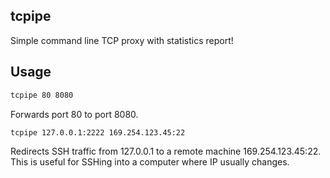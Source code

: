 
tcpipe
------

Simple command line TCP proxy with statistics report!


Usage
-----

```bash
tcpipe 80 8080
```

Forwards port 80 to port 8080.


```bash
tcpipe 127.0.0.1:2222 169.254.123.45:22
```

Redirects SSH traffic from 127.0.0.1 to a remote machine 169.254.123.45:22.
This is useful for SSHing into a computer where IP usually changes.

